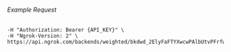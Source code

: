 
###### Example Request
```curl \
-H "Authorization: Bearer {API_KEY}" \
-H "Ngrok-Version: 2" \
https://api.ngrok.com/backends/weighted/bkdwd_2ElyFaFTYXwcwPAlbUtvPFrfwF4
